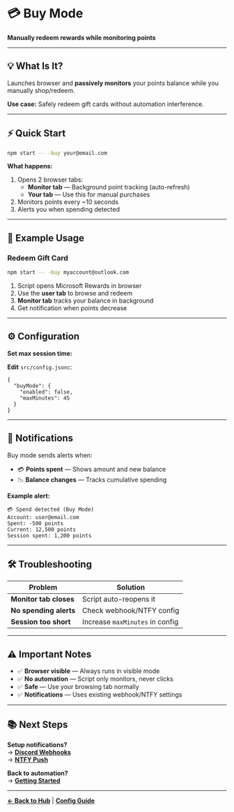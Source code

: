 # 💳 Buy Mode

**Manually redeem rewards while monitoring points**

---

## 💡 What Is It?

Launches browser and **passively monitors** your points balance while you manually shop/redeem.

**Use case:** Safely redeem gift cards without automation interference.

---

## ⚡ Quick Start

```bash
npm start -- -buy your@email.com
```

**What happens:**
1. Opens 2 browser tabs:
   - **Monitor tab** — Background point tracking (auto-refresh)
   - **Your tab** — Use this for manual purchases
2. Monitors points every ~10 seconds
3. Alerts you when spending detected

---

## 🎯 Example Usage

### Redeem Gift Card

```bash
npm start -- -buy myaccount@outlook.com
```

1. Script opens Microsoft Rewards in browser
2. Use the **user tab** to browse and redeem
3. **Monitor tab** tracks your balance in background
4. Get notification when points decrease

---

## ⚙️ Configuration

**Set max session time:**

**Edit** `src/config.jsonc`:
```jsonc
{
  "buyMode": {
    "enabled": false,
    "maxMinutes": 45
  }
}
```

---

## 🔔 Notifications

Buy mode sends alerts when:
- 💳 **Points spent** — Shows amount and new balance
- 📉 **Balance changes** — Tracks cumulative spending

**Example alert:**
```
💳 Spend detected (Buy Mode)
Account: user@email.com
Spent: -500 points
Current: 12,500 points
Session spent: 1,200 points
```

---

## 🛠️ Troubleshooting

| Problem | Solution |
|---------|----------|
| **Monitor tab closes** | Script auto-reopens it |
| **No spending alerts** | Check webhook/NTFY config |
| **Session too short** | Increase `maxMinutes` in config |

---

## ⚠️ Important Notes

- ✅ **Browser visible** — Always runs in visible mode
- ✅ **No automation** — Script only monitors, never clicks
- ✅ **Safe** — Use your browsing tab normally
- ✅ **Notifications** — Uses existing webhook/NTFY settings

---

## 📚 Next Steps

**Setup notifications?**  
→ **[Discord Webhooks](./conclusionwebhook.md)**  
→ **[NTFY Push](./ntfy.md)**

**Back to automation?**  
→ **[Getting Started](./getting-started.md)**

---

**[← Back to Hub](./index.md)** | **[Config Guide](./config.md)**
